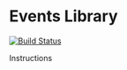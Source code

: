 # Events Library

[![Build Status](https://travis-ci.org/mic2100/events.png?branch=master)](https://travis-ci.org/mic2100/events)

Instructions

```php

```
